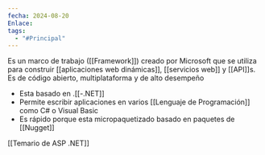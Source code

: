 ```yaml
---
fecha: 2024-08-20
Enlace: 
tags:
  - "#Principal"
---
```

Es un marco de trabajo ([[Framework]]) creado por Microsoft que se utiliza para construir [[aplicaciones web dinámicas]], [[servicios web]] y [[API]]s.
Es de código abierto, multiplataforma y de alto desempeño

- Esta basado en .[[-.NET]]
- Permite escribir aplicaciones en varios [[Lenguaje de Programación]] como C# o Visual Basic
- Es rápido porque esta micropaquetizado basado en paquetes de [[Nugget]]

[[Temario de ASP .NET]]